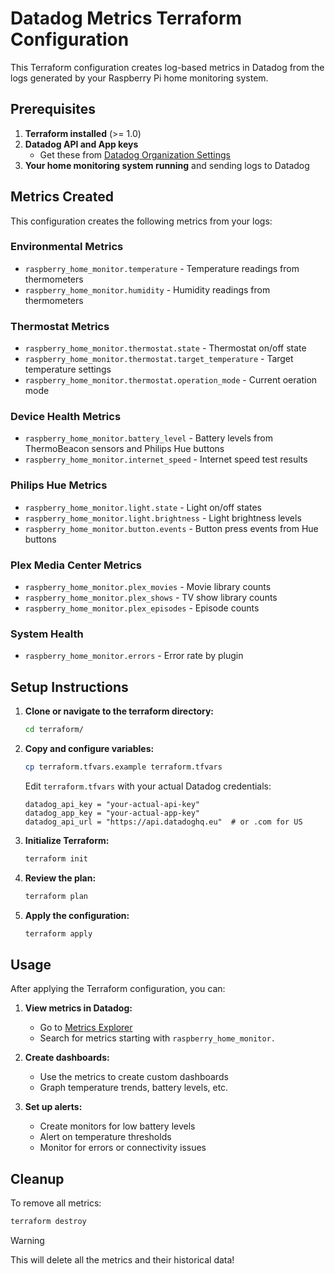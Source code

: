 # Datadog Metrics Terraform Configuration

This Terraform configuration creates log-based metrics in Datadog from the logs generated by your Raspberry Pi home monitoring system.

## Prerequisites

1. **Terraform installed** (>= 1.0)
2. **Datadog API and App keys**
   - Get these from [Datadog Organization Settings](https://app.datadoghq.eu/organization-settings/api-keys)
3. **Your home monitoring system running** and sending logs to Datadog

## Metrics Created

This configuration creates the following metrics from your logs:

### Environmental Metrics
- `raspberry_home_monitor.temperature` - Temperature readings from thermometers 
- `raspberry_home_monitor.humidity` - Humidity readings from thermometers


### Thermostat Metrics
- `raspberry_home_monitor.thermostat.state` - Thermostat on/off state
- `raspberry_home_monitor.thermostat.target_temperature` - Target temperature settings
- `raspberry_home_monitor.thermostat.operation_mode` - Current oeration mode

### Device Health Metrics
- `raspberry_home_monitor.battery_level` - Battery levels from ThermoBeacon sensors and Philips Hue buttons
- `raspberry_home_monitor.internet_speed` - Internet speed test results

### Philips Hue Metrics
- `raspberry_home_monitor.light.state` - Light on/off states
- `raspberry_home_monitor.light.brightness` - Light brightness levels
- `raspberry_home_monitor.button.events` - Button press events from Hue buttons

### Plex Media Center Metrics
- `raspberry_home_monitor.plex_movies` - Movie library counts
- `raspberry_home_monitor.plex_shows` - TV show library counts  
- `raspberry_home_monitor.plex_episodes` - Episode counts

### System Health
- `raspberry_home_monitor.errors` - Error rate by plugin

## Setup Instructions

1. **Clone or navigate to the terraform directory:**
   ```bash
   cd terraform/
   ```

2. **Copy and configure variables:**
   ```bash
   cp terraform.tfvars.example terraform.tfvars
   ```
   
   Edit `terraform.tfvars` with your actual Datadog credentials:
   ```hcl
   datadog_api_key = "your-actual-api-key"
   datadog_app_key = "your-actual-app-key" 
   datadog_api_url = "https://api.datadoghq.eu"  # or .com for US
   ```

3. **Initialize Terraform:**
   ```bash
   terraform init
   ```

4. **Review the plan:**
   ```bash
   terraform plan
   ```

5. **Apply the configuration:**
   ```bash
   terraform apply
   ```

## Usage

After applying the Terraform configuration, you can:

1. **View metrics in Datadog:**
   - Go to [Metrics Explorer](https://app.datadoghq.eu/metric/explorer)
   - Search for metrics starting with `raspberry_home_monitor.`

2. **Create dashboards:**
   - Use the metrics to create custom dashboards
   - Graph temperature trends, battery levels, etc.

3. **Set up alerts:**
   - Create monitors for low battery levels
   - Alert on temperature thresholds
   - Monitor for errors or connectivity issues

## Cleanup

To remove all metrics:
```bash
terraform destroy
```

> [!WARNING] 
> This will delete all the metrics and their historical data!
